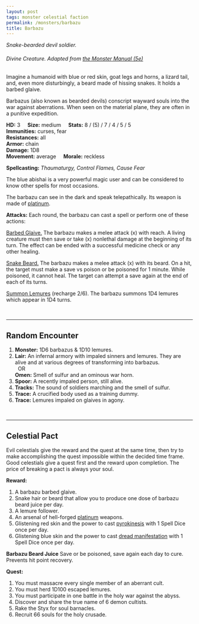 ```yaml
---
layout: post
tags: monster celestial faction
permalink: /monsters/barbazu
title: Barbazu
---
```


*Snake-bearded devil soldier.*

###### Divine Creature. Adapted from [the Monster Manual (5e)](https://5e.tools/book.html#mm)

Imagine a humanoid with blue or red skin, goat legs and horns, a lizard tail, and, even more disturbingly, a beard made of hissing snakes. It holds a barbed glaive.

Barbazus (also known as bearded devils) conscript wayward souls into the war against aberrations. When seen on the material plane, they are often in a punitive expedition.

**HD:** 3  &nbsp; &nbsp;  **Size:** medium &nbsp; &nbsp; **Stats:** 8 / (5) / 7 / 4 / 5 / 5   <br>
**Immunities:** curses, fear <br>
**Resistances:** all <br>
**Armor:** chain <br>
**Damage:** 1D8 <br>
**Movement:** average &nbsp; &nbsp; **Morale:** reckless <br>

**Spellcasting:** *Thaumaturgy, Control Flames, Cause Fear*

The blue abishai is a very powerful magic user and can be considered to know other spells for most occasions.

The barbazu can see in the dark and speak telepathically. Its weapon is made of [platinum](https://saltygoo.github.io/2020/11/10/extra-rules#rare-metals). 

**Attacks:** Each round, the barbazu can cast a spell or perform one of these actions:

<ins>Barbed Glaive.</ins> The barbazu makes a melee attack (x) with reach. A living creature must then save or take (x) nonlethal damage at the beginning of its turn. The effect can be ended with a successful medicine check or any other healing.

<ins>Snake Beard.</ins>  The barbazu makes a melee attack (x) with its beard. On a hit, the target must make a save vs poison or be poisoned for 1 minute. While poisoned, it cannot heal. The target can attempt a save again at the end of each of its turns.

<ins>Summon Lemures</ins> (recharge 2/6). The barbazu summons 1D4 lemures which appear in 1D4 turns.

<br>

---

## Random Encounter

1. **Monster:** 1D6 barbazus & 1D10 lemures.
1. **Lair:** An infernal armory with impaled sinners and lemures. They are alive and at various degrees of transforming into barbazus. <br>	&nbsp; OR <br>	**Omen:** Smell of sulfur and an ominous war horn.
1. **Spoor:** A recently impaled person, still alive.
1. **Tracks:** The sound of soldiers marching and the smell of sulfur.
1. **Trace:** A crucified body used as a training dummy.
1. **Trace:** Lemures impaled on glaives in agony.

<br>

---

## Celestial Pact

Evil celestials give the reward and the quest at the same time, then try to make accomplishing the quest impossible within the decided time frame. Good celestials give a quest first and the reward upon completion. The price of breaking a pact is always your soul. 

**Reward:**

1. A barbazu barbed glaive.
1. Snake hair or beard that allow you to produce one dose of barbazu beard juice per day.
1. A lemure follower.
1. An arsenal of hell-forged [platinum](https://saltygoo.github.io/2020/11/10/extra-rules#rare-metals) weapons.
1. Glistening red skin and the power to cast [pyrokinesis](https://saltygoo.github.io/2020/11/13/pyrokinesis/) with 1 Spell Dice once per day.
1. Glistening blue skin and the power to cast [dread manifestation](https://saltygoo.github.io/2020/11/13/dread-manifestation/) with 1 Spell Dice once per day.

<span class="alchemy">**Barbazu Beard Juice** Save or be poisoned, save again each day to cure. Prevents hit point recovery.</span>

**Quest:**

1. You must massacre every single member of an aberrant cult.
1. You must herd 1D100 escaped lemures.
1. You must participate in one battle in the holy war against the abyss.
1. Discover and share the true name of 6 demon cultists.
1. Rake the Styx for soul barnacles.
1. Recruit 66 souls for the holy crusade.
